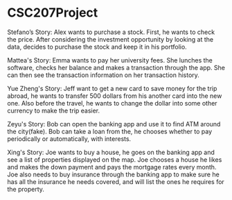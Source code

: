 # CSC207Project


Stefano’s Story: Alex wants to purchase a stock. First, he wants to check the price. 
After considering the investment opportunity by looking at the data, decides to purchase 
the stock and keep it in his portfolio.

Mattea's Story: Emma wants to pay her university fees. She lunches the software, checks her balance and makes a 
transaction through the app. She can then see the transaction information on her transaction history.

Yue Zheng's Story: Jeff want to get a new card to save money for the trip abroad, he wants to transfer 500 dollars from
his another card into the new one. Also before the travel, he wants to change the dollar into some
other currency to make the trip easier.

Zeyu's Story: Bob can open the banking app and use it to find ATM around the city(fake). 
Bob can take a loan from the, he chooses whether to pay periodically or automatically, with interests.

Xing's Story: Joe wants to buy a house, he goes on the banking app and see a list of properties displayed on the map. 
Joe chooses a house he likes and makes the down payment and pays the mortgage rates every month. Joe also needs to buy 
insurance through the banking app to make sure he has all the insurance he needs covered, and will list the ones he 
requires for the property.


